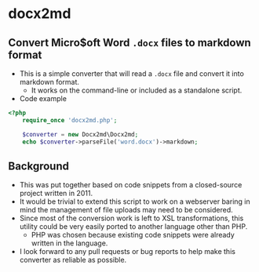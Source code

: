# docx2md

## Convert Micro$oft Word `.docx` files to markdown format

- This is a simple converter that will read a `.docx` file and convert it into markdown format.
  - It works on the command-line or included as a standalone script.
- Code example

```php
<?php
    require_once 'docx2md.php';

    $converter = new Docx2md\Docx2md;
    echo $converter->parseFile('word.docx')->markdown;
```

## Background

- This was put together based on code snippets from a closed-source project written in 2011.
- It would be trivial to extend this script to work on a webserver baring in mind the management of file uploads may need to be considered.
- Since most of the conversion work is left to XSL transformations, this utility could be very easily ported to another language other than PHP.
  - PHP was chosen because existing code snippets were already written in the language.
- I look forward to any pull requests or bug reports to help make this converter as reliable as possible.